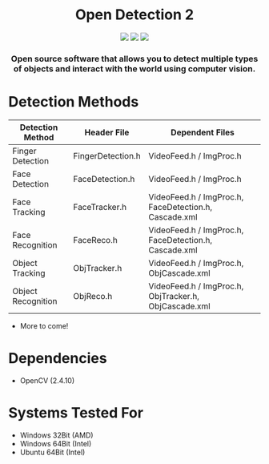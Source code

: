 <h1 align="center">Open Detection 2</h1>
    <p align="center">
    <img src='https://img.shields.io/badge/OpenCV-2.4.10-violet'></img>
    <img src='https://img.shields.io/badge/Build-partial-yellow'></img>
    <img src='https://img.shields.io/badge/Dependencies-up%20to%20date-red'></img>

  </p>
<h3 align="center">Open source software that allows you to detect multiple types of objects and interact with the world using computer vision.</h3>

# Detection Methods
| Detection Method   | Header File       | Dependent Files                                       |
|--------------------|-------------------|-------------------------------------------------------|
| Finger Detection   | FingerDetection.h | VideoFeed.h / ImgProc.h                               |
| Face Detection     | FaceDetection.h   | VideoFeed.h / ImgProc.h                               |
| Face Tracking      | FaceTracker.h     | VideoFeed.h / ImgProc.h, FaceDetection.h, Cascade.xml |
| Face Recognition   | FaceReco.h        | VideoFeed.h / ImgProc.h, FaceDetection.h, Cascade.xml |
| Object Tracking    | ObjTracker.h      | VideoFeed.h / ImgProc.h, ObjCascade.xml               |
| Object Recognition | ObjReco.h         | VideoFeed.h / ImgProc.h, ObjTracker.h, ObjCascade.xml |

- More to come!

# Dependencies
- OpenCV (2.4.10)


# Systems Tested For
- Windows 32Bit (AMD)
- Windows 64Bit (Intel)
- Ubuntu 64Bit (Intel)
